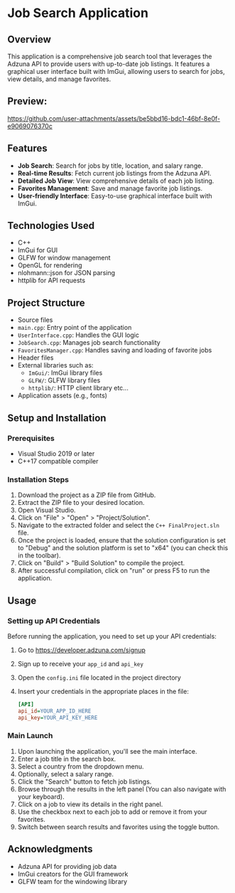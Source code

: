 # Job Search Application

## Overview
This application is a comprehensive job search tool that leverages the Adzuna API to provide users with up-to-date job listings.
It features a graphical user interface built with ImGui, allowing users to search for jobs, view details, and manage favorites.

## Preview:
https://github.com/user-attachments/assets/be5bbd16-bdc1-46bf-8e0f-e9069076370c

## Features
- **Job Search**: Search for jobs by title, location, and salary range.
- **Real-time Results**: Fetch current job listings from the Adzuna API.
- **Detailed Job View**: View comprehensive details of each job listing.
- **Favorites Management**: Save and manage favorite job listings.
- **User-friendly Interface**: Easy-to-use graphical interface built with ImGui.

## Technologies Used
- C++
- ImGui for GUI
- GLFW for window management
- OpenGL for rendering
- nlohmann::json for JSON parsing
- httplib for API requests

## Project Structure
  - Source files
  - `main.cpp`: Entry point of the application
  - `UserInterface.cpp`: Handles the GUI logic
  - `JobSearch.cpp`: Manages job search functionality
  - `FavoritesManager.cpp`: Handles saving and loading of favorite jobs
  - Header files
  - External libraries such as:
      - `ImGui/`: ImGui library files
      - `GLFW/`: GLFW library files
      - `httplib/`: HTTP client library
         etc...
  - Application assets (e.g., fonts)

## Setup and Installation

### Prerequisites
- Visual Studio 2019 or later
- C++17 compatible compiler

### Installation Steps
1. Download the project as a ZIP file from GitHub.
2. Extract the ZIP file to your desired location.
3. Open Visual Studio.
4. Click on "File" > "Open" > "Project/Solution".
5. Navigate to the extracted folder and select the `C++ FinalProject.sln` file.
6. Once the project is loaded, ensure that the solution configuration is set to "Debug" and the solution platform is set to "x64" (you can check this in the toolbar).
7. Click on "Build" > "Build Solution" to compile the project.
8. After successful compilation, click on "run" or press F5 to run the application.

## Usage
### Setting up API Credentials
Before running the application, you need to set up your API credentials:
1. Go to https://developer.adzuna.com/signup
2. Sign up to receive your `app_id` and `api_key`
3. Open the `config.ini` file located in the project directory
4. Insert your credentials in the appropriate places in the file:

   ```ini
   [API]
   api_id=YOUR_APP_ID_HERE
   api_key=YOUR_API_KEY_HERE
   
### Main Launch
1. Upon launching the application, you'll see the main interface.
2. Enter a job title in the search box.
3. Select a country from the dropdown menu.
4. Optionally, select a salary range.
5. Click the "Search" button to fetch job listings.
6. Browse through the results in the left panel (You can also navigate with your keyboard).
7. Click on a job to view its details in the right panel.
8. Use the checkbox next to each job to add or remove it from your favorites.
9. Switch between search results and favorites using the toggle button.

## Acknowledgments
- Adzuna API for providing job data
- ImGui creators for the GUI framework
- GLFW team for the windowing library
